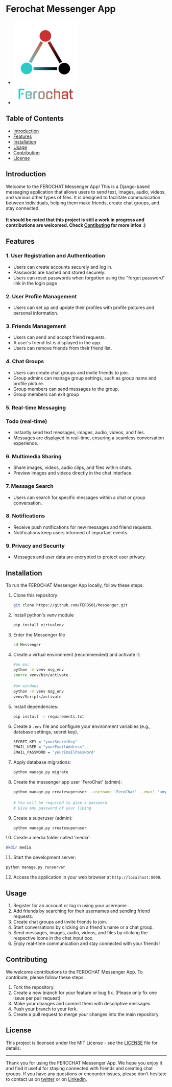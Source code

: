 # Ferochat Messenger App

- <img src="static/messenger/images/ferochat_logo3.png" width="200" height="200">
- <img src="static/messenger/images/ferochat1.png" height="60">

## Table of Contents
- [Introduction](#introduction)
- [Features](#features)
- [Installation](#installation)
- [Usage](#usage)
- [Contributing](#contributing)
- [License](#license)

## Introduction
<a name="introduction"></a>
Welcome to the FEROCHAT Messenger App! This is a Django-based messaging application that allows users to send text, images, audio, videos, and various other types of files. It is designed to facilitate communication between individuals, helping them make friends, create chat groups, and stay connected.
#### It should be noted that this project is still a work in progress and contributions are welcomed. Check [Contibuting](#contributing) for more infos :)

## Features
<a name="features"></a>
### 1. User Registration and Authentication

- Users can create accounts securely and log in.
- Passwords are hashed and stored securely.
- Users can reset passwords when forgotten using the "forgot password" link in the login page

### 2. User Profile Management

- Users can set up and update their profiles with profile pictures and personal information.

### 3. Friends Management

- Users can send and accept friend requests.
- A user's friend list is displayed in the app.
- Users can remove friends from their friend list.

### 4. Chat Groups

- Users can create chat groups and invite friends to join.
- Group admins can manage group settings, such as group name and profile picture.
- Group members can send messages to the group.
- Group members can exit group

### 5. Real-time Messaging

### Todo (real-time)

- Instantly send text messages, images, audio, videos, and files.
- Messages are displayed in real-time, ensuring a seamless conversation experience.

### 6. Multimedia Sharing

- Share images, videos, audio clips, and files within chats.
- Preview images and videos directly in the chat interface.

### 7. Message Search

- Users can search for specific messages within a chat or group conversation.

### 8. Notifications

- Receive push notifications for new messages and friend requests.
- Notifications keep users informed of important events.

### 9. Privacy and Security

- Messages and user data are encrypted to protect user privacy.

## Installation
<a name="installation"></a>

To run the FEROCHAT Messenger App locally, follow these steps:

1. Clone this repository:

   ```bash
   git clone https://github.com/FEROS01/Messenger.git
   ```

2. Install python's venv module

   ```bash
   pip install virtualenv
   ```

3. Enter the Messenger file

   ```bash
   cd Messenger
   ```

4. Create a virtual environment (recommended) and activate it:

   ```bash
   #on mac
   python -m venv msg_env
   source venv/bin/activate
   
   #on windows
   python -m venv msg_env
   venv/Scripts/activate
   ```

5. Install dependencies:

   ```bash
   pip install -r requirements.txt
   ```

6. Create a `.env` file and configure your environment variables (e.g., database settings, secret key).
   ```bash
   SECRET_KEY = "yourSecretKey"
   EMAIL_USER = "yourEmailAddress"
   EMAIL_PASSWORD = 'yourEmailPassword'
   ```

7. Apply database migrations:

   ```bash
   python manage.py migrate
   ```

8. Create the messenger app user 'FeroChat' (admin):

   ```bash
   python manage.py createsuperuser --username 'FeroChat' --email 'anyEmail@gmail.com'

   # You will be required to give a password
   # Give any password of your liking
   ```


9. Create a superuser (admin):

   ```bash
   python manage.py createsuperuser
   ```

10. Create a media folder called 'media':

   ```bash
   mkdir media
   ```

11. Start the development server:

   ```bash
   python manage.py runserver
   ```

12. Access the application in your web browser at `http://localhost:8000`.

## Usage
<a name="usage"></a>

1. Register for an account or log in using your username .
2. Add friends by searching for their usernames and sending friend requests.
3. Create chat groups and invite friends to join.
4. Start conversations by clicking on a friend's name or a chat group.
5. Send messages, images, audio, videos, and files by clicking the respective icons in the chat input box.
6. Enjoy real-time communication and stay connected with your friends!

## Contributing
<a name="contributing"></a>

We welcome contributions to the FEROCHAT Messenger App. To contribute, please follow these steps:

1. Fork the repository.
2. Create a new branch for your feature or bug fix. (Please only fix one issue per pull request)
3. Make your changes and commit them with descriptive messages.
4. Push your branch to your fork.
5. Create a pull request to merge your changes into the main repository.

## License

This project is licensed under the MIT License - see the [LICENSE](LICENSE) file for details.

---

Thank you for using the FEROCHAT Messenger App. We hope you enjoy it and find it useful for staying connected with friends and creating chat groups. If you have any questions or encounter issues, please don't hesitate to contact us on [twitter](https://twitter.com/oluwaferos) or on [Linkedin](https://www.linkedin.com/in/oluwaferanmi-ope-20a091232/).
